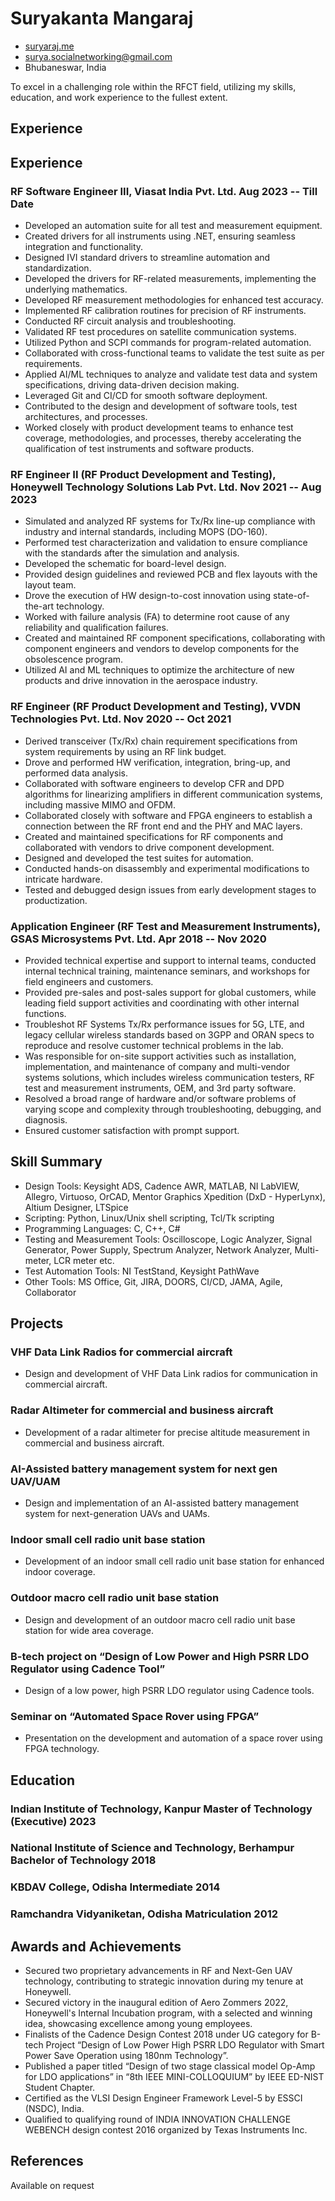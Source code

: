 <!-- The (first) h1 will be used as the <title> of the HTML page -->
# Suryakanta Mangaraj

<!-- The unordered list immediately after the h1 will be formatted on a single
line. It is intended to be used for contact details -->

- [suryaraj.me](http://suryaraj.me)
- <surya.socialnetworking@gmail.com>
- Bhubaneswar, India

<!-- The paragraph after the h1 and ul and before the first h2 is optional. It
is intended to be used for a short summary. -->
To excel in a challenging role within the RFCT field, utilizing my skills, education, and work experience to the fullest extent.

## Experience

<!-- You have to wrap the "left" and "right" half of these headings in spans by
hand -->

## Experience

### <span>RF Software Engineer III, Viasat India Pvt. Ltd.</span> <span>Aug 2023 -- Till Date</span>

- Developed an automation suite for all test and measurement equipment.
- Created drivers for all instruments using .NET, ensuring seamless integration and functionality.
- Designed IVI standard drivers to streamline automation and standardization.
- Developed the drivers for RF-related measurements, implementing the underlying mathematics.
- Developed RF measurement methodologies for enhanced test accuracy.
- Implemented RF calibration routines for precision of RF instruments.
- Conducted RF circuit analysis and troubleshooting.
- Validated RF test procedures on satellite communication systems.
- Utilized Python and SCPI commands for program-related automation.
- Collaborated with cross-functional teams to validate the test suite as per requirements.
- Applied AI/ML techniques to analyze and validate test data and system specifications, driving data-driven decision making.
- Leveraged Git and CI/CD for smooth software deployment.
- Contributed to the design and development of software tools, test architectures, and processes.
- Worked closely with product development teams to enhance test coverage, methodologies, and processes, thereby accelerating the qualification of test instruments and software products.

### <span>RF Engineer II (RF Product Development and Testing), Honeywell Technology Solutions Lab Pvt. Ltd.</span> <span>Nov 2021 -- Aug 2023</span>

- Simulated and analyzed RF systems for Tx/Rx line-up compliance with industry and internal standards, including MOPS (DO-160).
- Performed test characterization and validation to ensure compliance with the standards after the simulation and analysis.
- Developed the schematic for board-level design.
- Provided design guidelines and reviewed PCB and flex layouts with the layout team.
- Drove the execution of HW design-to-cost innovation using state-of-the-art technology.
- Worked with failure analysis (FA) to determine root cause of any reliability and qualification failures.
- Created and maintained RF component specifications, collaborating with component engineers and vendors to develop components for the obsolescence program.
- Utilized AI and ML techniques to optimize the architecture of new products and drive innovation in the aerospace industry.

### <span>RF Engineer (RF Product Development and Testing), VVDN Technologies Pvt. Ltd.</span> <span>Nov 2020 -- Oct 2021</span>

- Derived transceiver (Tx/Rx) chain requirement specifications from system requirements by using an RF link budget.
- Drove and performed HW verification, integration, bring-up, and performed data analysis.
- Collaborated with software engineers to develop CFR and DPD algorithms for linearizing amplifiers in different communication systems, including massive MIMO and OFDM.
- Collaborated closely with software and FPGA engineers to establish a connection between the RF front end and the PHY and MAC layers.
- Created and maintained specifications for RF components and collaborated with vendors to drive component development.
- Designed and developed the test suites for automation.
- Conducted hands-on disassembly and experimental modifications to intricate hardware.
- Tested and debugged design issues from early development stages to productization.

### <span>Application Engineer (RF Test and Measurement Instruments), GSAS Microsystems Pvt. Ltd.</span> <span>Apr 2018 -- Nov 2020</span>

- Provided technical expertise and support to internal teams, conducted internal technical training, maintenance seminars, and workshops for field engineers and customers.
- Provided pre-sales and post-sales support for global customers, while leading field support activities and coordinating with other internal functions.
- Troubleshot RF Systems Tx/Rx performance issues for 5G, LTE, and legacy cellular wireless standards based on 3GPP and ORAN specs to reproduce and resolve customer technical problems in the lab.
- Was responsible for on-site support activities such as installation, implementation, and maintenance of company and multi-vendor systems solutions, which includes wireless communication testers, RF test and measurement instruments, OEM, and 3rd party software.
- Resolved a broad range of hardware and/or software problems of varying scope and complexity through troubleshooting, debugging, and diagnosis.
- Ensured customer satisfaction with prompt support.

## Skill Summary

- Design Tools: Keysight ADS, Cadence AWR, MATLAB, NI LabVIEW, Allegro, Virtuoso, OrCAD, Mentor Graphics Xpedition (DxD - HyperLynx), Altium Designer, LTSpice
- Scripting: Python, Linux/Unix shell scripting, Tcl/Tk scripting
- Programming Languages: C, C++, C#
- Testing and Measurement Tools: Oscilloscope, Logic Analyzer, Signal Generator, Power Supply, Spectrum Analyzer, Network Analyzer, Multi-meter, LCR meter etc.
- Test Automation Tools: NI TestStand, Keysight PathWave
- Other Tools: MS Office, Git, JIRA, DOORS, CI/CD, JAMA, Agile, Collaborator

## Projects

### <span>VHF Data Link Radios for commercial aircraft</span>

- Design and development of VHF Data Link radios for communication in commercial aircraft.

### <span>Radar Altimeter for commercial and business aircraft</span>

- Development of a radar altimeter for precise altitude measurement in commercial and business aircraft.

### <span>AI-Assisted battery management system for next gen UAV/UAM</span>

- Design and implementation of an AI-assisted battery management system for next-generation UAVs and UAMs.

### <span>Indoor small cell radio unit base station</span>

- Development of an indoor small cell radio unit base station for enhanced indoor coverage.

### <span>Outdoor macro cell radio unit base station</span>

- Design and development of an outdoor macro cell radio unit base station for wide area coverage.

### <span>B-tech project on “Design of Low Power and High PSRR LDO Regulator using Cadence Tool”</span>

- Design of a low power, high PSRR LDO regulator using Cadence tools.

### <span>Seminar on “Automated Space Rover using FPGA”</span>

- Presentation on the development and automation of a space rover using FPGA technology.

## Education

### <span>Indian Institute of Technology, Kanpur</span> <span>Master of Technology (Executive)</span> <span>2023</span>

### <span>National Institute of Science and Technology, Berhampur</span> <span>Bachelor of Technology</span> <span>2018</span>

### <span>KBDAV College, Odisha</span> <span>Intermediate</span> <span>2014</span>

### <span>Ramchandra Vidyaniketan, Odisha</span> <span>Matriculation</span> <span>2012</span>

## Awards and Achievements

- Secured two proprietary advancements in RF and Next-Gen UAV technology, contributing to strategic innovation during my tenure at Honeywell.
- Secured victory in the inaugural edition of Aero Zommers 2022, Honeywell's Internal Incubation program, with a selected and winning idea, showcasing excellence among young employees.
- Finalists of the Cadence Design Contest 2018 under UG category for B-tech Project “Design of Low Power High PSRR LDO Regulator with Smart Power Save Operation using 180nm Technology”.
- Published a paper titled “Design of two stage classical model Op-Amp for LDO applications” in “8th IEEE MINI-COLLOQUIUM” by IEEE ED-NIST Student Chapter.
- Certified as the VLSI Design Engineer Framework Level-5 by ESSCI (NSDC), India.
- Qualified to qualifying round of INDIA INNOVATION CHALLENGE WEBENCH design contest 2016 organized by Texas Instruments Inc.

## References

Available on request
